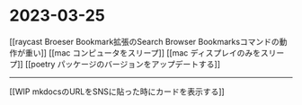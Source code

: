 # 2023-03-25
[[raycast Broeser Bookmark拡張のSearch Browser Bookmarksコマンドの動作が重い]]
[[mac コンピュータをスリープ]]
[[mac ディスプレイのみをスリープ]]
[[poetry パッケージのバージョンをアップデートする]]

---
[[WIP mkdocsのURLをSNSに貼った時にカードを表示する]]
